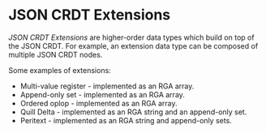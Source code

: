 # JSON CRDT Extensions

*JSON CRDT Extensions* are higher-order data types which build on top of the
JSON CRDT. For example, an extension data type can be composed of multiple
JSON CRDT nodes.

Some examples of extensions:

- Multi-value register - implemented as an RGA array.
- Append-only set - implemented as an RGA array.
- Ordered oplop - implemented as an RGA array.
- Quill Delta - implemented as an RGA string and an append-only set.
- Peritext - implemented as an RGA string and append-only sets.
